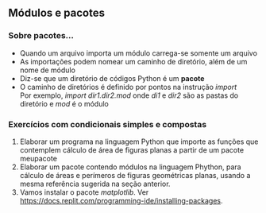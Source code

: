 ## Módulos e pacotes 

### Sobre pacotes...
- Quando um arquivo importa um módulo carrega-se somente um arquivo
- As importações podem nomear um caminho de diretório, além de um nome de módulo
- Diz-se que um diretório de códigos Python é um **pacote**
- O caminho de diretórios é definido por pontos na instrução *import*  
Por exemplo, *import dir1.dir2.mod* onde *di1* e *dir2* são as pastas do diretório e *mod* é o módulo

### Exercícios com condicionais simples e compostas  
1. Elaborar um programa na linguagem Python que importe as funções que contemplem cálculo de área de figuras planas a partir de um pacote meupacote
2. Elaborar um pacote contendo módulos na linguagem Phython, para cálculo de áreas e perímeros de figuras geométricas planas, usando a mesma referência sugerida na seção anterior.
3. Vamos instalar o pacote *matplotlib*. Ver <https://docs.replit.com/programming-ide/installing-packages>. 
